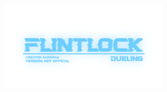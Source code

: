 <div align="center">
  <p>
      <img src="Resources/blue img 3.png" width="1000" alt="img" />
  </p>
</div>
